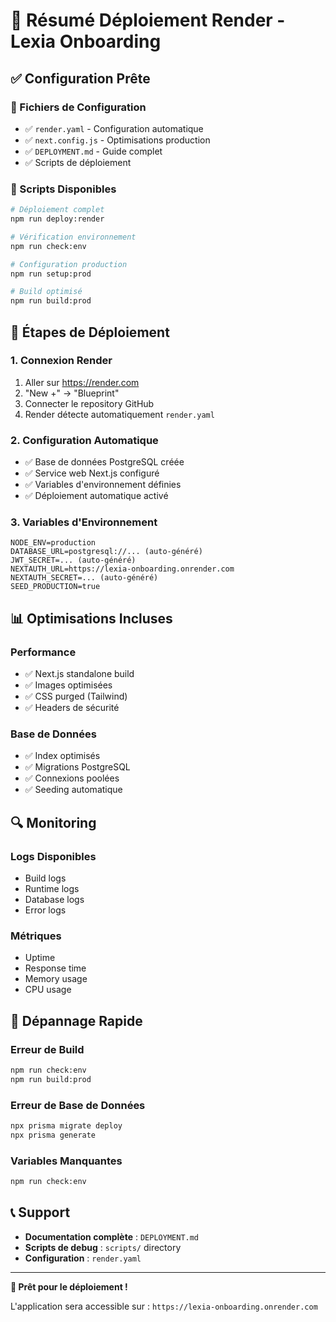 # 🚀 Résumé Déploiement Render - Lexia Onboarding

## ✅ Configuration Prête

### 📁 Fichiers de Configuration
- ✅ `render.yaml` - Configuration automatique
- ✅ `next.config.js` - Optimisations production
- ✅ `DEPLOYMENT.md` - Guide complet
- ✅ Scripts de déploiement

### 🔧 Scripts Disponibles
```bash
# Déploiement complet
npm run deploy:render

# Vérification environnement
npm run check:env

# Configuration production
npm run setup:prod

# Build optimisé
npm run build:prod
```

## 🎯 Étapes de Déploiement

### 1. Connexion Render
1. Aller sur https://render.com
2. "New +" → "Blueprint"
3. Connecter le repository GitHub
4. Render détecte automatiquement `render.yaml`

### 2. Configuration Automatique
- ✅ Base de données PostgreSQL créée
- ✅ Service web Next.js configuré
- ✅ Variables d'environnement définies
- ✅ Déploiement automatique activé

### 3. Variables d'Environnement
```env
NODE_ENV=production
DATABASE_URL=postgresql://... (auto-généré)
JWT_SECRET=... (auto-généré)
NEXTAUTH_URL=https://lexia-onboarding.onrender.com
NEXTAUTH_SECRET=... (auto-généré)
SEED_PRODUCTION=true
```

## 📊 Optimisations Incluses

### Performance
- ✅ Next.js standalone build
- ✅ Images optimisées
- ✅ CSS purged (Tailwind)
- ✅ Headers de sécurité

### Base de Données
- ✅ Index optimisés
- ✅ Migrations PostgreSQL
- ✅ Connexions poolées
- ✅ Seeding automatique

## 🔍 Monitoring

### Logs Disponibles
- Build logs
- Runtime logs
- Database logs
- Error logs

### Métriques
- Uptime
- Response time
- Memory usage
- CPU usage

## 🚨 Dépannage Rapide

### Erreur de Build
```bash
npm run check:env
npm run build:prod
```

### Erreur de Base de Données
```bash
npx prisma migrate deploy
npx prisma generate
```

### Variables Manquantes
```bash
npm run check:env
```

## 📞 Support

- **Documentation complète** : `DEPLOYMENT.md`
- **Scripts de debug** : `scripts/` directory
- **Configuration** : `render.yaml`

---

**🎉 Prêt pour le déploiement !**

L'application sera accessible sur : `https://lexia-onboarding.onrender.com`
